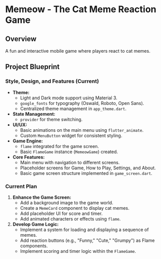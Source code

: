 # Memeow - The Cat Meme Reaction Game

## Overview

A fun and interactive mobile game where players react to cat memes.

## Project Blueprint

### Style, Design, and Features (Current)

*   **Theme:**
    *   Light and Dark mode support using Material 3.
    *   `google_fonts` for typography (Oswald, Roboto, Open Sans).
    *   Centralized theme management in `app_theme.dart`.
*   **State Management:**
    *   `provider` for theme switching.
*   **UI/UX:**
    *   Basic animations on the main menu using `flutter_animate`.
    *   Custom `MenuButton` widget for consistent styling.
*   **Game Engine:**
    *   `flame` integrated for the game screen.
    *   Basic `FlameGame` instance (`MemeowGame`) created.
*   **Core Features:**
    *   Main menu with navigation to different screens.
    *   Placeholder screens for Game, How to Play, Settings, and About.
    *   Basic game screen structure implemented in `game_screen.dart`.

### Current Plan

1.  **Enhance the Game Screen:**
    *   Add a background image to the game world.
    *   Create a `MemeCard` component to display cat memes.
    *   Add placeholder UI for score and timer.
    *   Add animated characters or effects using `flame`.
2.  **Develop Game Logic:**
    *   Implement a system for loading and displaying a sequence of memes.
    *   Add reaction buttons (e.g., "Funny," "Cute," "Grumpy") as Flame components.
    *   Implement scoring and timer logic within the `FlameGame`.
